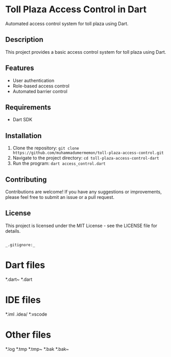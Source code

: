
# Toll Plaza Access Control in Dart
Automated access control system for toll plaza using Dart.

## Description
This project provides a basic access control system for toll plaza using Dart.

## Features
- User authentication
- Role-based access control
- Automated barrier control

## Requirements
- Dart SDK

## Installation
1. Clone the repository: `git clone https://github.com/muhammadumermemon/toll-plaza-access-control.git `
2. Navigate to the project directory: `cd toll-plaza-access-control-dart`
3. Run the program: `dart access_control.dart`

## Contributing
Contributions are welcome! If you have any suggestions or improvements, please feel free to submit an issue or a pull request.

## License
This project is licensed under the MIT License - see the LICENSE file for details.
```

_.gitignore:_

```
# Dart files
*.dart~
*.dart 

# IDE files
*.iml 
.idea/ 
*.vscode 

# Other files
*.log 
*.tmp 
*.tmp~ 
*.bak 
*.bak~
```
